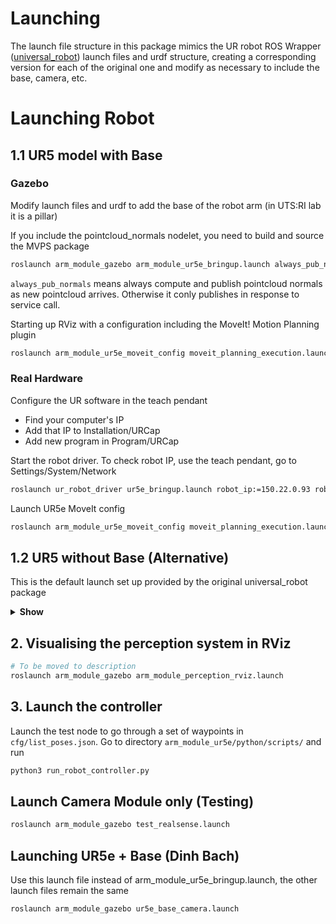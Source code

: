 # Launching
The launch file structure in this package mimics the UR robot ROS Wrapper ([universal_robot](https://github.com/ros-industrial/universal_robot)) launch files and urdf structure, creating a corresponding version for each of the original one and modify as necessary to include the base, camera, etc.

# Launching Robot
## 1.1 UR5 model with Base
### Gazebo
Modify launch files and urdf to add the base of the robot arm (in UTS:RI lab it is a pillar)

If you include the pointcloud_normals nodelet, you need to build and source the MVPS package
```bash
roslaunch arm_module_gazebo arm_module_ur5e_bringup.launch always_pub_normals:=false
```
`always_pub_normals` means always compute and publish pointcloud normals as new pointcloud arrives.
Otherwise it conly publishes in response to service call.

Starting up RViz with a configuration including the MoveIt! Motion Planning plugin
```bash
roslaunch arm_module_ur5e_moveit_config moveit_planning_execution.launch sim:=true
```

### Real Hardware
Configure the UR software in the teach pendant
- Find your computer's IP
- Add that IP to Installation/URCap
- Add new program in Program/URCap

Start the robot driver. To check robot IP, use the teach pendant, go to Settings/System/Network
```bash
roslaunch ur_robot_driver ur5e_bringup.launch robot_ip:=150.22.0.93 robot_description_file:=$(rospack find arm_module_gazebo)/launch/inc/load_ur5e_pillar_camera.launch.xml
```

Launch UR5e MoveIt config
```bash
roslaunch arm_module_ur5e_moveit_config moveit_planning_execution.launch
```

## 1.2 UR5 without Base (Alternative)
This is the default launch set up provided by the original universal_robot package

<details><summary><b>Show</b></summary>

### Gazebo
Bring up the simulated robot in Gazebo
```bash
roslaunch ur_gazebo ur5e_bringup.launch
```

### Real Hardware
Similar to launching with the Base, now without supplying the urdf for robot_description
```bash
roslaunch ur_robot_driver ur5e_bringup.launch robot_ip:=192.168.0.169
```

Launch UR5e MoveIt config
```bash
roslaunch arm_module_ur5e_moveit_config moveit_rviz.launch
```

### Motion Planning
Turn on the MoveIt! nodes to allow motion planning
```bash
roslaunch arm_module_ur5e_moveit_config moveit_planning_execution.launch sim:=true
```

Start up RViz with a configuration including the MoveIt! Motion Planning plugin
```bash
roslaunch arm_module_ur5e_moveit_config moveit_rviz.launch
```
</details>


## 2. Visualising the perception system in RViz
```bash
# To be moved to description
roslaunch arm_module_gazebo arm_module_perception_rviz.launch
```

## 3. Launch the controller
Launch the test node to go through a set of waypoints in `cfg/list_poses.json`. Go to directory `arm_module_ur5e/python/scripts/` and run
```bash
python3 run_robot_controller.py
```

## Launch Camera Module only (Testing)
```bash
roslaunch arm_module_gazebo test_realsense.launch
```

## Launching UR5e + Base (Dinh Bach)
Use this launch file instead of arm_module_ur5e_bringup.launch, the other launch files remain the same
```bash
roslaunch arm_module_gazebo ur5e_base_camera.launch
```